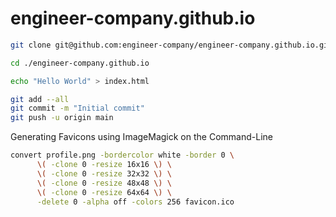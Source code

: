 # engineer-company.github.io

```bash
git clone git@github.com:engineer-company/engineer-company.github.io.git

cd ./engineer-company.github.io

echo "Hello World" > index.html

git add --all
git commit -m "Initial commit"
git push -u origin main
```

Generating Favicons using ImageMagick on the Command-Line

```bash
convert profile.png -bordercolor white -border 0 \
      \( -clone 0 -resize 16x16 \) \
      \( -clone 0 -resize 32x32 \) \
      \( -clone 0 -resize 48x48 \) \
      \( -clone 0 -resize 64x64 \) \
      -delete 0 -alpha off -colors 256 favicon.ico
```